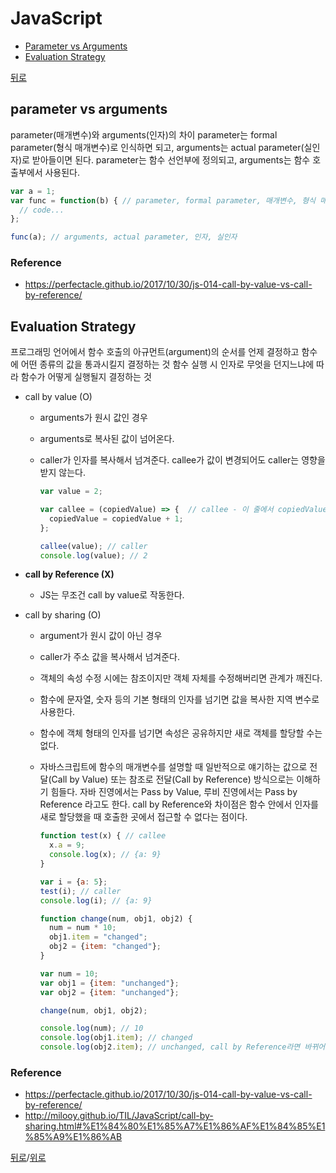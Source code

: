 # JavaScript

* [Parameter vs Arguments](#parameter-arguments)
* [Evaluation Strategy](#evaluation-strategy)

[뒤로](https://github.com/SeongYongLee/TIL)

## parameter vs arguments

parameter(매개변수)와 arguments(인자)의 차이
parameter는 formal parameter(형식 매개변수)로 인식하면 되고, arguments는 actual parameter(실인자)로 받아들이면 된다.
parameter는 함수 선언부에 정의되고, arguments는 함수 호출부에서 사용된다.

```js
var a = 1;
var func = function(b) { // parameter, formal parameter, 매개변수, 형식 매개변수
  // code...
};

func(a); // arguments, actual parameter, 인자, 실인자
```

### Reference
- https://perfectacle.github.io/2017/10/30/js-014-call-by-value-vs-call-by-reference/

## Evaluation Strategy

프로그래밍 언어에서 함수 호출의 아규먼트(argument)의 순서를 언제 결정하고 함수에 어떤 종류의 값을 통과시킬지 결정하는 것
함수 실행 시 인자로 무엇을 던지느냐에 따라 함수가 어떻게 실행될지 결정하는 것


- call by value (O)
    - arguments가 원시 값인 경우
    - arguments로 복사된 값이 넘어온다.
    - caller가 인자를 복사해서 넘겨준다. callee가 값이 변경되어도 caller는 영향을 받지 않는다.

        ```js
        var value = 2;

        var callee = (copiedValue) => {  // callee - 이 줄에서 copiedValue = 2와 동일한 동작이 수행됨
          copiedValue = copiedValue + 1;
        };

        callee(value); // caller
        console.log(value); // 2
        ```

- **call by Reference (X)**
    - JS는 무조건 call by value로 작동한다.
- call by sharing (O)
    - argument가 원시 값이 아닌 경우
    - caller가 주소 값을 복사해서 넘겨준다.
    - 객체의 속성 수정 시에는 참조이지만 객체 자체를 수정해버리면 관계가 깨진다.
    - 함수에 문자열, 숫자 등의 기본 형태의 인자를 넘기면 값을 복사한 지역 변수로 사용한다.
    - 함수에 객체 형태의 인자를 넘기면 속성은 공유하지만 새로 객체를 할당할 수는 없다.
    - 자바스크립트에 함수의 매개변수를 설명할 때 일반적으로 얘기하는 값으로 전달(Call by Value) 또는 참조로 전달(Call by Reference) 방식으로는 이해하기 힘들다. 자바 진영에서는 Pass by Value, 루비 진영에서는 Pass by Reference 라고도 한다. call by Reference와 차이점은 함수 안에서 인자를 새로 할당했을 때 호출한 곳에서 접근할 수 없다는 점이다.

        ```js
        function test(x) { // callee
          x.a = 9;
          console.log(x); // {a: 9}
        }

        var i = {a: 5};
        test(i); // caller 
        console.log(i); // {a: 9}
        ```

        ```js
        function change(num, obj1, obj2) {
          num = num * 10;
          obj1.item = "changed";
          obj2 = {item: "changed"};
        }

        var num = 10;
        var obj1 = {item: "unchanged"};
        var obj2 = {item: "unchanged"};

        change(num, obj1, obj2);

        console.log(num); // 10
        console.log(obj1.item); // changed
        console.log(obj2.item); // unchanged, call by Reference라면 바뀌어야 한다.
        ```

### Reference
- https://perfectacle.github.io/2017/10/30/js-014-call-by-value-vs-call-by-reference/
- http://milooy.github.io/TIL/JavaScript/call-by-sharing.html#%E1%84%80%E1%85%A7%E1%86%AF%E1%84%85%E1%85%A9%E1%86%AB

[뒤로](https://github.com/SeongYongLee/TIL)/[위로](#javascript)